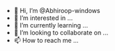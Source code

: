 - 👋 Hi, I’m @Abhiroop-windows
- 👀 I’m interested in ...
- 🌱 I’m currently learning ...
- 💞️ I’m looking to collaborate on ...
- 📫 How to reach me ...

<!---
Abhiroop-windows/Abhiroop-windows is a ✨ special ✨ repository because its `README.md` (this file) appears on your GitHub profile.
You can click the Preview link to take a look at your changes.
--->
